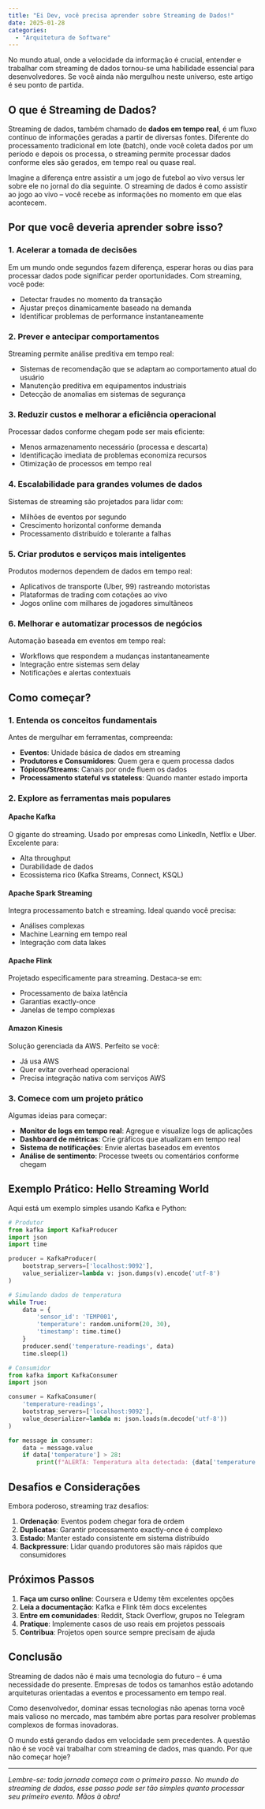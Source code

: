 ```yaml
---
title: "Ei Dev, você precisa aprender sobre Streaming de Dados!"
date: 2025-01-28
categories:
  - "Arquitetura de Software"
---
```


No mundo atual, onde a velocidade da informação é crucial, entender e trabalhar com streaming de dados tornou-se uma habilidade essencial para desenvolvedores. Se você ainda não mergulhou neste universo, este artigo é seu ponto de partida.

## O que é Streaming de Dados?

Streaming de dados, também chamado de **dados em tempo real**, é um fluxo contínuo de informações geradas a partir de diversas fontes. Diferente do processamento tradicional em lote (batch), onde você coleta dados por um período e depois os processa, o streaming permite processar dados conforme eles são gerados, em tempo real ou quase real.

Imagine a diferença entre assistir a um jogo de futebol ao vivo versus ler sobre ele no jornal do dia seguinte. O streaming de dados é como assistir ao jogo ao vivo – você recebe as informações no momento em que elas acontecem.

## Por que você deveria aprender sobre isso?

### 1. Acelerar a tomada de decisões

Em um mundo onde segundos fazem diferença, esperar horas ou dias para processar dados pode significar perder oportunidades. Com streaming, você pode:
- Detectar fraudes no momento da transação
- Ajustar preços dinamicamente baseado na demanda
- Identificar problemas de performance instantaneamente

### 2. Prever e antecipar comportamentos

Streaming permite análise preditiva em tempo real:
- Sistemas de recomendação que se adaptam ao comportamento atual do usuário
- Manutenção preditiva em equipamentos industriais
- Detecção de anomalias em sistemas de segurança

### 3. Reduzir custos e melhorar a eficiência operacional

Processar dados conforme chegam pode ser mais eficiente:
- Menos armazenamento necessário (processa e descarta)
- Identificação imediata de problemas economiza recursos
- Otimização de processos em tempo real

### 4. Escalabilidade para grandes volumes de dados

Sistemas de streaming são projetados para lidar com:
- Milhões de eventos por segundo
- Crescimento horizontal conforme demanda
- Processamento distribuído e tolerante a falhas

### 5. Criar produtos e serviços mais inteligentes

Produtos modernos dependem de dados em tempo real:
- Aplicativos de transporte (Uber, 99) rastreando motoristas
- Plataformas de trading com cotações ao vivo
- Jogos online com milhares de jogadores simultâneos

### 6. Melhorar e automatizar processos de negócios

Automação baseada em eventos em tempo real:
- Workflows que respondem a mudanças instantaneamente
- Integração entre sistemas sem delay
- Notificações e alertas contextuais

## Como começar?

### 1. Entenda os conceitos fundamentais

Antes de mergulhar em ferramentas, compreenda:
- **Eventos**: Unidade básica de dados em streaming
- **Produtores e Consumidores**: Quem gera e quem processa dados
- **Tópicos/Streams**: Canais por onde fluem os dados
- **Processamento stateful vs stateless**: Quando manter estado importa

### 2. Explore as ferramentas mais populares

#### Apache Kafka
O gigante do streaming. Usado por empresas como LinkedIn, Netflix e Uber. Excelente para:
- Alta throughput
- Durabilidade de dados
- Ecossistema rico (Kafka Streams, Connect, KSQL)

#### Apache Spark Streaming
Integra processamento batch e streaming. Ideal quando você precisa:
- Análises complexas
- Machine Learning em tempo real
- Integração com data lakes

#### Apache Flink
Projetado especificamente para streaming. Destaca-se em:
- Processamento de baixa latência
- Garantias exactly-once
- Janelas de tempo complexas

#### Amazon Kinesis
Solução gerenciada da AWS. Perfeito se você:
- Já usa AWS
- Quer evitar overhead operacional
- Precisa integração nativa com serviços AWS

### 3. Comece com um projeto prático

Algumas ideias para começar:
- **Monitor de logs em tempo real**: Agregue e visualize logs de aplicações
- **Dashboard de métricas**: Crie gráficos que atualizam em tempo real
- **Sistema de notificações**: Envie alertas baseados em eventos
- **Análise de sentimento**: Processe tweets ou comentários conforme chegam

## Exemplo Prático: Hello Streaming World

Aqui está um exemplo simples usando Kafka e Python:

```python
# Produtor
from kafka import KafkaProducer
import json
import time

producer = KafkaProducer(
    bootstrap_servers=['localhost:9092'],
    value_serializer=lambda v: json.dumps(v).encode('utf-8')
)

# Simulando dados de temperatura
while True:
    data = {
        'sensor_id': 'TEMP001',
        'temperature': random.uniform(20, 30),
        'timestamp': time.time()
    }
    producer.send('temperature-readings', data)
    time.sleep(1)

# Consumidor
from kafka import KafkaConsumer
import json

consumer = KafkaConsumer(
    'temperature-readings',
    bootstrap_servers=['localhost:9092'],
    value_deserializer=lambda m: json.loads(m.decode('utf-8'))
)

for message in consumer:
    data = message.value
    if data['temperature'] > 28:
        print(f"ALERTA: Temperatura alta detectada: {data['temperature']}°C")
```

## Desafios e Considerações

Embora poderoso, streaming traz desafios:

1. **Ordenação**: Eventos podem chegar fora de ordem
2. **Duplicatas**: Garantir processamento exactly-once é complexo
3. **Estado**: Manter estado consistente em sistema distribuído
4. **Backpressure**: Lidar quando produtores são mais rápidos que consumidores

## Próximos Passos

1. **Faça um curso online**: Coursera e Udemy têm excelentes opções
2. **Leia a documentação**: Kafka e Flink têm docs excelentes
3. **Entre em comunidades**: Reddit, Stack Overflow, grupos no Telegram
4. **Pratique**: Implemente casos de uso reais em projetos pessoais
5. **Contribua**: Projetos open source sempre precisam de ajuda

## Conclusão

Streaming de dados não é mais uma tecnologia do futuro – é uma necessidade do presente. Empresas de todos os tamanhos estão adotando arquiteturas orientadas a eventos e processamento em tempo real. 

Como desenvolvedor, dominar essas tecnologias não apenas torna você mais valioso no mercado, mas também abre portas para resolver problemas complexos de formas inovadoras.

O mundo está gerando dados em velocidade sem precedentes. A questão não é se você vai trabalhar com streaming de dados, mas quando. Por que não começar hoje?

---

*Lembre-se: toda jornada começa com o primeiro passo. No mundo do streaming de dados, esse passo pode ser tão simples quanto processar seu primeiro evento. Mãos à obra!*